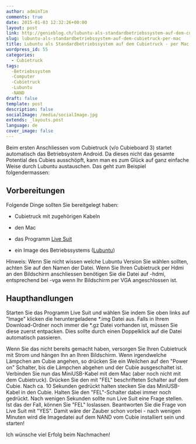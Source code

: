 ```yaml
---
author: adminTim
comments: true
date: 2015-01-03 12:32:26+00:00
layout: post
link: http://genieblog.ch/lubuntu-als-standardbetriebssystem-auf-dem-cubietruck-per-mac/
slug: lubuntu-als-standardbetriebssystem-auf-dem-cubietruck-per-mac
title: Lubuntu als Standardbetriebssystem auf dem Cubietruck - per Mac
wordpress_id: 55
categories:
  - Cubietruck
tags:
  -Betriebssystem
  -Computer
  -Cubietruck
  -Lubuntu
  -NAND
draft: false
template: post
description: false
socialImage: /media/socialImage.jpg
extends: _layouts.post
language: de
cover_image: false
---
```



Beim ersten Anschliessen vom Cubietruck (v/o Cubieboard 3) startet automatisch das Betriebsystem Android. Da dieses nicht das gesamte Potential des Cubies ausschöpft, kann man es zum Glück auf ganz einfache Weise durch Lubuntu austauschen. Das geht zum Beispiel folgendermassen:





## Vorbereitungen





Folgende Dinge sollten Sie bereitgelegt haben:




  * Cubietruck mit zugehörigen Kabeln


  * den Mac


  * das Programm [Live Suit](http://linux-sunxi.org/LiveSuit)


  * ein Image des Betriebssystems ([Lubuntu](http://dl.cubieboard.org/software/a20-cubietruck/lubuntu/ct-lubuntu-nand-v1.02/))


Hinweis: Wenn Sie nicht wissen welche Lubuntu Version Sie wählen sollten, achten Sie auf den Namen der Datei. Wenn Sie Ihren Cubietruck per Hdmi an den Bildschirm anschliessen benötigen Sie die Datei auf -hdmi, entsprechend bei -vga wenn Ihr Bildschirm per VGA angeschlossen ist. 





## Haupthandlungen





Starten Sie das Programm Live Suit und wählen Sie indem Sie oben links auf "Image" klicken die heruntergeladene *.img Datei aus. Falls in Ihrem Download-Ordner noch immer die *.gz Datei vorhanden ist, müssen Sie diese zuerst entpacken. Dies sollte durch einen Doppelklick auf die Datei automatisch passieren.






Wenn Sie das nicht bereits gemacht haben, versorgen Sie Ihren Cubietruck mit Strom und hängen Ihn an Ihren Bildschirm. Wenn irgendwelche Lämpchen am Cubie angehen, so drücken Sie ein Weilchen auf den "Power on" Schalter, bis die Lämpchen abgehen und der Cubie ausgeschaltet ist. Verbinden Sie nun das MiniUSB-Kabel mit dem Mac (aber noch nicht mit dem Cubietruck). Drücken Sie den mit "FEL" beschrifteten Schalter auf dem Cubie. Nach ca. 10 Sekunden gedrückt halten stecken Sie das MiniUSB-Kabel in den Cubie. Halten Sie den "FEL"-Schalter dabei immer noch gedrückt. Nach wenigen Sekunden sollte nun Live Suit eine Frage stellen. Ist das der Fall, können Sie "FEL" loslassen. Beantworten Sie die Frage von Live Suit mit "YES". Damit wäre der Zauber schon vorbei - nach wenigen Minuten wird die Imagedatei auf dem NAND vom Cubie installiert sein und starten!






Ich wünsche viel Erfolg beim Nachmachen!

